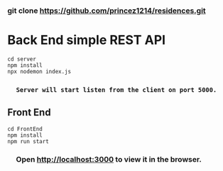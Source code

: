 ### git clone https://github.com/princez1214/residences.git


# Back End simple REST API

```
cd server
npm install
npx nodemon index.js
```
### &nbsp;&nbsp;&nbsp;&nbsp; `Server will start listen from the client on port 5000.`

## Front End

```
cd FrontEnd
npm install
npm run start
```

### &nbsp;&nbsp;&nbsp;&nbsp; Open [http://localhost:3000](http://localhost:3000) to view it in the browser.